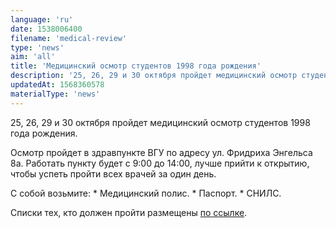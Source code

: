 ```yaml
---
language: 'ru'
date: 1538006400
filename: 'medical-review'
type: 'news'
aim: 'all'
title: 'Медицинский осмотр студентов 1998 года рождения'
description: '25, 26, 29 и 30 октября пройдет медицинский осмотр студентов 1998 года рождения.'
updatedAt: 1568360578
materialType: 'news'
---
```

25, 26, 29 и 30 октября пройдет медицинский осмотр студентов 1998 года рождения.

Осмотр пройдет в здравпункте ВГУ по адресу ул. Фридриха Энгельса 8а. Работать пункту будет с 9:00 до 14:00, лучше прийти к открытию, чтобы успеть пройти всех врачей за один день.

С собой возьмите: \* Медицинский полис. \* Паспорт. \* СНИЛС.

Списки тех, кто должен пройти размещены [по ссылке](https://vk.com/wall-131429_5732).
